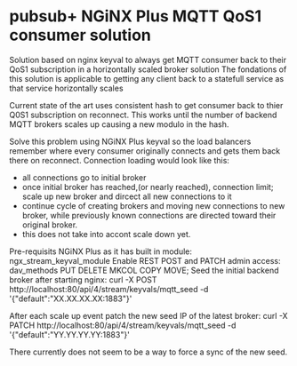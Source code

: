 # pubsub+ NGiNX Plus MQTT QoS1 consumer solution
Solution based on nginx keyval to always get MQTT consumer back to their QoS1 subscription in a horizontally scaled broker solution
The fondations of this solution is applicable to getting any client back to a statefull service as that service horizontally scales

Current state of the art uses consistent hash to get consumer back to thier Q0S1 subscription on reconnect.  This works until the number of backend MQTT brokers scales up causing a new modulo in the hash.

Solve this problem using NGiNX Plus keyval so the load balancers remember where every consumer originally connects and gets them back there on reconnect.  Connection loading would look like this:
 - all connections go to initial broker
 - once initial broker has reached,(or nearly reached), connection limit; scale up new broker and dircect all new connections to it
 - continue cycle of creating brokers and moving new connections to new broker, while previously known connections are directed toward their original broker.
 - this does not take into accont scale down yet. 

Pre-requisits
NGiNX Plus as it has built in module: ngx_stream_keyval_module
Enable REST POST and PATCH admin access:  dav_methods PUT DELETE MKCOL COPY MOVE;
Seed the initial backend broker after starting nginx: curl -X POST http://localhost:80/api/4/stream/keyvals/mqtt_seed -d '{"default":"XX.XX.XX.XX:1883"}'

After each scale up event patch the new seed IP of the latest broker: curl -X PATCH http://localhost:80/api/4/stream/keyvals/mqtt_seed -d '{"default":"YY.YY.YY.YY:1883"}'

There currently does not seem to be a way to force a sync of the new seed.
